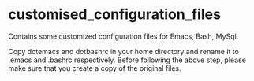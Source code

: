 customised_configuration_files
==============================

Contains some customized configuration files for Emacs, Bash, MySql.

Copy dotemacs and dotbashrc in your home directory and rename it to .emacs and .bashrc respectively.
Before following the above step, please make sure that you create a copy of the original files.